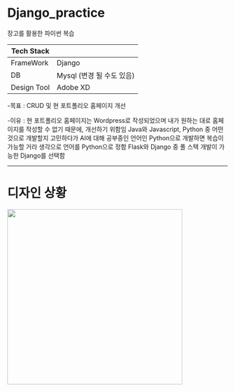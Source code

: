 # Django_practice

장고를 활용한 파이썬 복습

|Tech Stack|   |
|----|----|
|FrameWork | Django|
|DB | Mysql (변경 될 수도 있음)|
|Design Tool | Adobe XD|



-목표 : CRUD 및 현 포트폴리오 홈페이지 개선

-이유 : 현 포트폴리오 홈페이지는 Wordpress로 작성되었으며 내가 원하는 대로 홈페이지를 작성할 수 없기 때문에, 개선하기 위함임 
       Java와 Javascript, Python 중 어떤 것으로 개발할지 고민하다가 AI에 대해 공부중인 언어인 Python으로 개발하면 복습이 가능할 거라 생각으로 언어를 Python으로 정함
       Flask와 Django 중 풀 스택 개발이 가능한 Django를 선택함
       

-------------------------------------------------------------
# 디자인 상황

<img src="https://user-images.githubusercontent.com/45348509/228899914-e2177acd-3311-4a5a-8ddc-eaedc039b780.JPG" width = "400" height = "400"/> 

